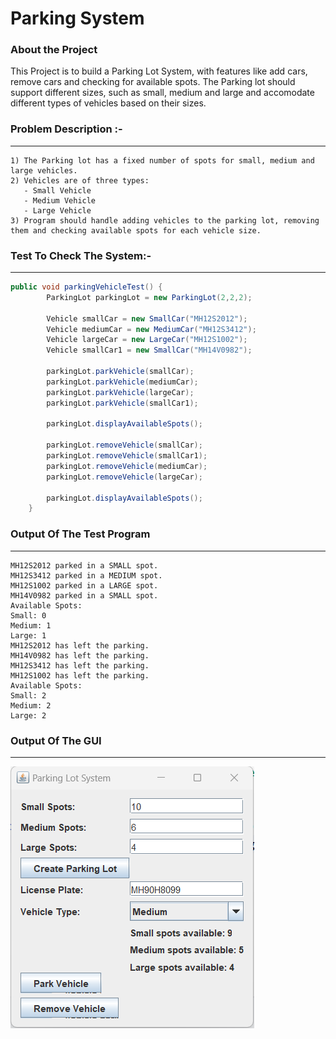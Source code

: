 # Parking System

### About the Project

This Project is to build a Parking Lot System, with features like add cars, remove cars and checking for available spots. 
The Parking lot should support different sizes, such as small, medium and large and accomodate different types of vehicles
based on their sizes.


### Problem Description :-
<hr>

```text
1) The Parking lot has a fixed number of spots for small, medium and large vehicles.
2) Vehicles are of three types:
   - Small Vehicle
   - Medium Vehicle 
   - Large Vehicle 
3) Program should handle adding vehicles to the parking lot, removing them and checking available spots for each vehicle size.
```

### Test To Check The System:-
<hr>

```java
public void parkingVehicleTest() {
        ParkingLot parkingLot = new ParkingLot(2,2,2);

        Vehicle smallCar = new SmallCar("MH12S2012");
        Vehicle mediumCar = new MediumCar("MH12S3412");
        Vehicle largeCar = new LargeCar("MH12S1002");
        Vehicle smallCar1 = new SmallCar("MH14V0982");

        parkingLot.parkVehicle(smallCar);
        parkingLot.parkVehicle(mediumCar);
        parkingLot.parkVehicle(largeCar);
        parkingLot.parkVehicle(smallCar1);

        parkingLot.displayAvailableSpots();

        parkingLot.removeVehicle(smallCar);
        parkingLot.removeVehicle(smallCar1);
        parkingLot.removeVehicle(mediumCar);
        parkingLot.removeVehicle(largeCar);

        parkingLot.displayAvailableSpots();
    }
```
### Output Of The Test Program
<hr>

```text
MH12S2012 parked in a SMALL spot.
MH12S3412 parked in a MEDIUM spot.
MH12S1002 parked in a LARGE spot.
MH14V0982 parked in a SMALL spot.
Available Spots: 
Small: 0
Medium: 1
Large: 1
MH12S2012 has left the parking.
MH14V0982 has left the parking.
MH12S3412 has left the parking.
MH12S1002 has left the parking.
Available Spots: 
Small: 2
Medium: 2
Large: 2
```
### Output Of The GUI
<hr>
<img src="/images/img.png">